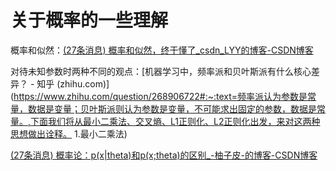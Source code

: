 # 关于概率的一些理解

概率和似然：[(27条消息) 概率和似然，终于懂了_csdn_LYY的博客-CSDN博客](https://blog.csdn.net/csdn_lyy/article/details/117399423)

对待未知参数时两种不同的观点：[机器学习中，频率派和贝叶斯派有什么核心差异？ - 知乎 (zhihu.com)](https://www.zhihu.com/question/268906722#:~:text=频率派认为参数是常量，数据是变量；贝叶斯派则认为参数是变量，不可能求出固定的参数，数据是常量。,下面我们将从最小二乘法、交叉熵、L1正则化、L2正则化出发，来对这两种思想做出诠释。 1.最小二乘法)

[(27条消息) 概率论：p(x|theta)和p(x;theta)的区别_-柚子皮-的博客-CSDN博客](https://blog.csdn.net/pipisorry/article/details/42715245)

